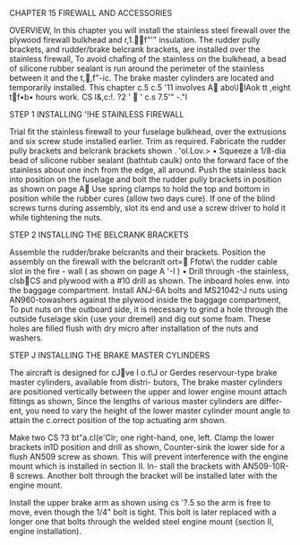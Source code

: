 CHAPTER 15 
FIREWALL AND ACCESSORIES 

OVERVIEW, In this chapter you will install the stainless steel firewall over the ply­wood firewall bulkhead and r,1.􀀌􀀍f"'" in­sulation. The rudder pully brackets, 
and rudder/brake belcrank brackets, are installed over the stainless firewall, 
To avoid chafing of the stainless on the bulkhead, a bead of silicone rubber seal­ant is run around the perimeter of the stainless between it and the t,􀀥,f"-ic. 
The brake master cylinders are located and temporarily installed. This chapter c.5 c.5 '11 involves A􀁁 abo\l􀁂lAok tt ,eight t􀁇f•b• hours work. CS l&,c:!. ?2 ' 􀅉 ' c.s 7.5'" -."l 

STEP 1 
INSTALLING '!HE STAINLESS FIREWALL 

Trial fit the stainless firewall to your fuselage bulkhead, over the extrusions and six screw stude installed earlier. Trim as required. Fabricate the rudder pully brackets and belcrank brackets shown 
. 'ol.Lov.> • Squeeze a 1/8-dia bead of silicone rubber sealant (bathtub caulk) onto the forward face of the stainless about one inch from the edge, all around. Push the stainless back into position 
on the fuselage and bolt the rudder pully brackets in position as shown on page A􀁢 Use spring clamps to hold the top and bot­tom in position while the rubber cures 
(allow two days cure). If one of the blind screws turns during assembly, slot its end and use a screw driver to hold it while tightening the nuts. 

STEP 2 
INSTALLING THE BELCRANK BRACKETS

Assemble the rudder/brake belcranlts and their brackets. Position the assembly 
on the firewall with the belcranlt ort=􀀄 Ffotw\ the rudder cable slot in the fire - wall ( as shown on page A '-I ) • Drill through 
-the stainless, clsb􀀋CS and plywood with
a #10 drill as shown.
The inboard holes enw. into the baggage compartment. Install ANJ-6A bolts and MS21042-J nuts using AN960-towashers against the plywood inside the baggage compart­ment, To put nuts on the outboard side,
it is necessary to grind a hole through
the outside fuselage skin {use your dremel) and dig out some foam. These holes are filled flush with dry micro after instal­lation of the nuts and washers.

STEP J 
INSTALLING THE BRAKE MASTER CYLINDERS 

The aircraft is designed for cJ􀂜ve I o.t\J 
or Gerdes reservour-type brake master cylinders, available from distri- butors, The brake master cylinders are positioned vertically between the upper and lower engine mount attach fittings as shown, Since the lengths 
of various master cylinders are differ­ent, you need to vary the height of the lower master cylinder mount angle to at­tain the c.orrect position of the top actuating arm shown. 

Make two CS ?3 bt"a.cl(e'Clr; one right-hand, one, left. Clamp the lower brackets in1D position and drill as shown, Counter-sink the lower side for a flush AN509 screw as shown. This will prevent interference with the engine mount which is installed in section II. In- stall the brackets with AN509-10R-8 screws. Another bolt through the bracket will be installed later with the engine mount.

Install the upper brake arm as shown using cs '?.5 so the arm is free to move, even though the 1/4" bolt is tight. 
This bolt is later replaced with a longer one that bolts through the welded steel engine mount {section II, engine instal­lation). 
